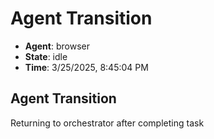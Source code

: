 # Agent Transition

- **Agent**: browser
- **State**: idle
- **Time**: 3/25/2025, 8:45:04 PM

## Agent Transition

Returning to orchestrator after completing task

